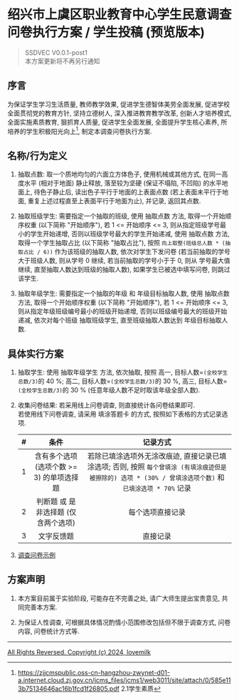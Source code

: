 # 绍兴市上虞区职业教育中心学生民意调查问卷执行方案 / 学生投稿 (预览版本)
> SSDVEC V0.0.1-post1 <br>
> 本方案更新将不再另行通知

## 序言
为保证学生学习生活质量, 教师教学效果, 促进学生德智体美劳全面发展, 促进学校全面贯彻党的教育方针, 坚持立德树人, 深入推进教育教学改革, 创新人才培养模式, 全面实施素质教育, 狠抓育人质量, 促进学生全面发展, 全面提升学生核心素养, 所培养的学生积极阳光向上[^1], 制定本调查问卷执行方案.

## 名称/行为定义
1. 抽取点数: 取一个质地均匀的六面立方体色子, 使用机械或其他方式, 在同一高度水平 (相对于地面) 静止释放, 落至较为坚硬 (保证不塌陷, 不凹陷) 的水平地面上, 待色子静止后, 读出色子平行于地面的上表面点数 (若上表面未平行于地面, 重复上述过程直至上表面平行于地面为止), 并记录, 返回其点数.

2. 抽取班级学生: 需要指定一个抽取的班级, 使用 抽取点数 方法, 取得一个开始顺序权重 (以下简称 "开始顺序"), 若 1 <= 开始顺序 <= 3, 则从指定班级学号最小的学生开始递增, 否则以班级学号最大的学生开始递减, 使用 抽取点数 方法, 取得一个学生抽取占比 (以下简称 "抽取占比"), 按照 `向上取整(班级总人数 * (抽取占比 / 6))` 作为该班级的抽取人数, 依次对学生下发问卷 (若当前抽取的学号大于班级人数, 则从学号 0 继续, 若当前抽取的学号小于于 0, 则从 学号最大值 继续, 直至抽取人数达到班级的抽取人数), 如果学生已被选中填写问卷, 则跳过该学生.

3. 抽取年级学生: 需要指定一个抽取的年级 和 年级目标抽取人数, 使用 抽取点数 方法, 取得一个开始顺序权重 (以下简称 "开始顺序"), 若 1 <= 开始顺序 <= 3, 则从指定年级班级编号最小的班级开始递增, 否则以班级编号最大的班级开始递减, 依次对每个班级 抽取班级学生, 直至班级抽取人数达到 年级目标抽取人数.

## 具体实行方案
1. 抽取学生: 使用 抽取年级学生 方法, 依次抽取, 按照 高一, 目标人数=`(全校学生总数/3)`的 40 %; 高二, 目标人数=`(全校学生总数/3)`的 30 %, 高三, 目标人数=`(全校学生总数/3)`的 30 % (任意年级人数不足时取该年级全部人数).

2. 收集问卷结果: 若采用线上问卷调查, 则直接统计各问卷结果即可. <br>
若使用线下问卷调查, 请采用 填涂答题卡 的方式, 按照如下表格的方式记录选项.

    | # | 条件 | 记录方式 |
    | :-: | :-: | :-: |
    | 1 | 含有多个选项 (选项个数 >= 3) 的单项选择题 | 若除已填涂选项外无涂改痕迹, 直接记录已填涂选项; 否则, 按照 `每个曾填涂 (有填涂痕迹但是被擦除的) 选项 * (30% / 曾填涂选项个数)` 和 `已填涂选项 * 70%` 记录 |
    | 2 | 判断题 或 是非选择题 (仅含两个选项) | 每个选项直接记录 |
    | 3 | 文字反馈题 | 直接记录 |

3. [调查问卷示例](./qexample.md)

## 方案声明
1. 本方案目前属于实验阶段, 可能存在不完善之处, 请广大师生提出宝贵意见, 共同完善本方案.

2. 为保证人性调查, 可根据具体情况酌情小范围修改包括但不限于调查方式, 问卷内容, 问卷统计方式等.

---

[All Rights Reversed. Copyright (c) 2024, lovemilk](https://aka.lovemilk.top/68)

[^1]: <https://zjjcmspublic.oss-cn-hangzhou-zwynet-d01-a.internet.cloud.zj.gov.cn/jcms_files/jcms1/web3011/site/attach/0/585e113b75134646ac16b1fcd1f26805.pdf> 2.1学生素质

